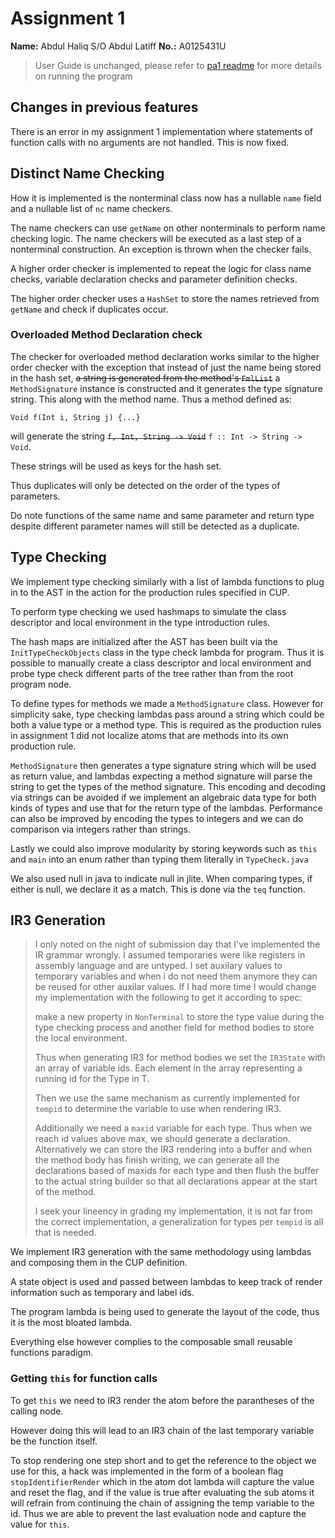 # Assignment 1

**Name:** Abdul Haliq S/O Abdul Latiff
**No.:** A0125431U

> User Guide is unchanged, please refer to [pa1 readme](abdul_haliq_pa1_readme.md) for more details on running the program

## Changes in previous features

There is an error in my assignment 1 implementation where statements of function calls with no arguments are not handled. This is now fixed.

## Distinct Name Checking

How it is implemented is the nonterminal class now has a nullable `name` field and a nullable list of `nc` name checkers.

The name checkers can use `getName` on other nonterminals to perform name checking logic. The name checkers will be executed as a last step of a nonterminal construction. An exception is thrown when the checker fails.

A higher order checker is implemented to repeat the logic for class name checks, variable declaration checks and parameter definition checks.

The higher order checker uses a `HashSet` to store the names retrieved from `getName` and check if duplicates occur.

### Overloaded Method Declaration check

The checker for overloaded method declaration works similar to the higher order checker with the exception that instead of just the name being stored in the hash set, ~~a string is generated from the method's `FmlList`~~ a `MethodSignature` instance is constructed and it generates the type signature string. This along with the method name. Thus a method defined as:

```
Void f(Int i, String j) {...}
```

will generate the string ~~`f, Int, String -> Void`~~ `f :: Int -> String -> Void`.

These strings will be used as keys for the hash set.

Thus duplicates will only be detected on the order of the types of parameters.

Do note functions of the same name and same parameter and return type despite different parameter names will still be detected as a duplicate.

## Type Checking

We implement type checking similarly with a list of lambda functions to plug in to the AST in the action for the production rules specified in CUP.

To perform type checking we used hashmaps to simulate the class descriptor and local environment in the type introduction rules.

The hash maps are initialized after the AST has been built via the `InitTypeCheckObjects` class in the type check lambda for program. Thus it is possible to manually create a class descriptor and local environment and probe type check different parts of the tree rather than from the root program node.

To define types for methods we made a `MethodSignature` class. However for simplicity sake, type checking lambdas pass around a string which could be
both a value type or a method type. This is required as the production rules in assignment 1 did not localize atoms that are methods into its own production rule.

`MethodSignature` then generates a type signature string which will be used as return value, and lambdas expecting a method signature will parse the string to get the types of the method signature. This encoding and decoding via strings can be avoided if we implement an algebraic data type for both kinds of types and use that for the return type of the lambdas. Performance can also be improved by encoding the types to integers and we can do comparison via integers rather than strings.

Lastly we could also improve modularity by storing keywords such as `this` and `main` into an enum rather than typing them literally in `TypeCheck.java`

We also used null in java to indicate null in jlite. When comparing types, if either is null, we declare it as a match. This is done via the `teq` function.

## IR3 Generation

> I only noted on the night of submission day that I've implemented the IR grammar wrongly. I assumed temporaries were like registers in assembly language and are untyped. I set auxilary values to temporary variables and when i do not need them anymore they can be reused for other auxilar values. If I had more time I would change my implementation with the following to get it according to spec:
>
> make a new property in `NonTerminal` to store the type value during the type checking process and another field for method bodies to store the local environment.
>
> Thus when generating IR3 for method bodies we set the `IR3State` with an array of variable ids. Each element in the array representing a running id for the Type in T.
>
> Then we use the same mechanism as currently implemented for `tempid` to determine the variable to use when rendering IR3.
>
> Additionally we need a `maxid` variable for each type. Thus when we reach id values above max, we should generate a declaration. Alternatively we can store the IR3 rendering into a buffer and when the method body has finish writing, we can generate all the declarations based of maxids for each type and then flush the buffer to the actual string builder so that all declarations appear at the start of the method.
>
> I seek your lineency in grading my implementation, it is not far from the correct implementation, a generalization for types per `tempid` is all that is needed.

We implement IR3 generation with the same methodology using lambdas and composing them in the CUP definition.

A state object is used and passed between lambdas to keep track of render information such as temporary and label ids.

The program lambda is being used to generate the layout of the code, thus it is the most bloated lambda.

Everything else however complies to the composable small reusable functions paradigm.

### Getting `this` for function calls

To get `this` we need to IR3 render the atom before the parantheses of the calling node.

However doing this will lead to an IR3 chain of the last temporary variable be the function itself.

To stop rendering one step short and to get the reference to the object we use for this, a hack was implemented in the form of a boolean flag `stopIdentifierRender` which in the atom dot lambda will capture the value and reset the flag, and if the value is true after evaluating the sub atoms it will refrain from continuing the chain of assigning the temp variable to the id. Thus we are able to prevent the last evaluation node and capture the value for `this`.